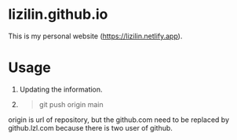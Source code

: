 # lizilin.github.io

This is my personal website (https://lizilin.netlify.app).

# Usage

1. Updating the information.

2. > git push origin main

origin is url of repository, but the github.com need to be replaced by github.lzl.com because there is two user of github.